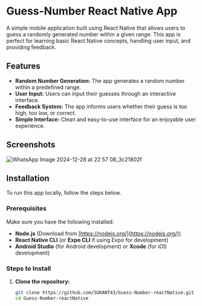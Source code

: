 # Guess-Number React Native App

A simple mobile application built using React Native that allows users to guess a randomly generated number within a given range. This app is perfect for learning basic React Native concepts, handling user input, and providing feedback.

## Features
- **Random Number Generation:** The app generates a random number within a predefined range.
- **User Input:** Users can input their guesses through an interactive interface.
- **Feedback System:** The app informs users whether their guess is too high, too low, or correct.
- **Simple Interface:** Clean and easy-to-use interface for an enjoyable user experience.

## Screenshots
![WhatsApp Image 2024-12-28 at 22 57 08_3c21802f](https://github.com/user-attachments/assets/9ecff0be-132c-48f2-bacc-b2bacfa7ed6f)


## Installation

To run this app locally, follow the steps below.

### Prerequisites

Make sure you have the following installed:
- **Node.js** (Download from [https://nodejs.org/](https://nodejs.org/))
- **React Native CLI** (or **Expo CLI** if using Expo for development)
- **Android Studio** (for Android development) or **Xcode** (for iOS development)

### Steps to Install

1. **Clone the repository:**
   ```bash
   git clone https://github.com/SUKANT43/Guess-Number-reactNative.git
   cd Guess-Number-reactNative
